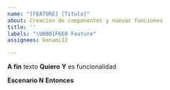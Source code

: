 ```yaml
---
name: "[FEATURE] [Titulo]"
about: Creacion de componentes y nuevas funciones
title: ''
labels: "\U0001F6E0 Feature"
assignees: konami12

---
```


**A fin** texto
**Quiero**
**Y** es funcionalidad

**Escenario N**
**Entonces**
